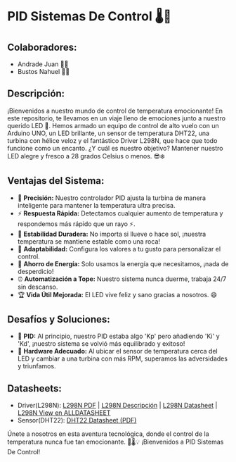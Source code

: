 # PID Sistemas De Control 🌡️🤖

## Colaboradores:
- Andrade Juan 🧑‍💻
- Bustos Nahuel 🧑‍💻

## Descripción:
¡Bienvenidos a nuestro mundo de control de temperatura emocionante! En este repositorio, te llevamos en un viaje lleno de emociones junto a nuestro querido LED 🌟. Hemos armado un equipo de control de alto vuelo con un Arduino UNO, un LED brillante, un sensor de temperatura DHT22, una turbina con hélice veloz y el fantástico Driver L298N, que hace que todo funcione como un encanto. ¿Y cuál es nuestro objetivo? Mantener nuestro LED alegre y fresco a 28 grados Celsius o menos. 😎❄️

## Ventajas del Sistema:
- 📏 **Precisión:** Nuestro controlador PID ajusta la turbina de manera inteligente para mantener la temperatura ultra precisa.
- ⚡ **Respuesta Rápida:** Detectamos cualquier aumento de temperatura y respondemos más rápido que un rayo ⚡.
- 🧱 **Estabilidad Duradera:** No importa si llueve o hace sol, ¡nuestra temperatura se mantiene estable como una roca!
- 🧬 **Adaptabilidad:** Configura los valores a tu gusto para personalizar el control.
- 🌿 **Ahorro de Energía:** Solo usamos la energía que necesitamos, ¡nada de desperdicio!
- ⏰ **Automatización a Tope:** Nuestro sistema nunca duerme, trabaja 24/7 sin descanso.
- 🏆 **Vida Útil Mejorada:** El LED vive feliz y sano gracias a nosotros. 😄

## Desafíos y Soluciones:
- 🤖 **PID:** Al principio, nuestro PID estaba algo 'Kp' pero añadiendo 'Ki' y 'Kd', ¡nuestro sistema se volvió más equilibrado y exitoso!
- 🧯 **Hardware Adecuado:** Al ubicar el sensor de temperatura cerca del LED y cambiar a una turbina con más RPM, superamos las adversidades y triunfamos.

## Datasheets:
- Driver(L298N): [L298N PDF](enlace-al-pdf) | [L298N Descripción](enlace-a-descripción) | [L298N Datasheet](enlace-al-datasheet) | [L298N View en ALLDATASHEET](enlace-all-datasheet)
- Sensor(DHT22): [DHT22 Datasheet (PDF)](enlace-al-datasheet)

Únete a nosotros en esta aventura tecnológica, donde el control de la temperatura nunca fue tan emocionante. 🚀🌡️💡 ¡Bienvenidos a PID Sistemas De Control!
